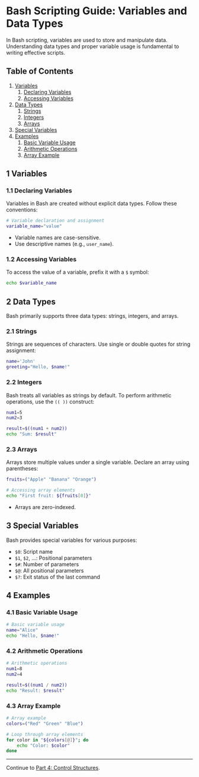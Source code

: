 # Bash Scripting Guide: Variables and Data Types

In Bash scripting, variables are used to store and manipulate data. Understanding data types and proper variable usage is fundamental to writing effective scripts.

## Table of Contents

1. [Variables](#1-variables)
    1. [Declaring Variables](#11-declaing-variables)
    2. [Accessing Variables](#12-accessing-variables)
2. [Data Types](#2-data-types)
    1. [Strings](#21-strings)
    2. [Integers](#22-integers)
    3. [Arrays](#23-arrays)
3. [Special Variables](#3-data-types)
4. [Examples](#4-data-types)
    1. [Basic Variable Usage](#41-basic-variable-usage)
    2. [Arithmetic Operations](#42-arithmetic-operations)
    4. [Array Example](#43-array-example)

## 1 Variables

### 1.1 Declaring Variables

Variables in Bash are created without explicit data types. Follow these conventions:

```bash
# Variable declaration and assignment
variable_name="value"
```

- Variable names are case-sensitive.
- Use descriptive names (e.g., `user_name`).

### 1.2 Accessing Variables

To access the value of a variable, prefix it with a `$` symbol:

```bash
echo $variable_name
```

## 2 Data Types

Bash primarily supports three data types: strings, integers, and arrays.

### 2.1 Strings

Strings are sequences of characters. Use single or double quotes for string assignment:

```bash
name='John'
greeting="Hello, $name!"
```

### 2.2 Integers

Bash treats all variables as strings by default. To perform arithmetic operations, use the `(( ))` construct:

```bash
num1=5
num2=3

result=$((num1 + num2))
echo "Sum: $result"
```

### 2.3 Arrays

Arrays store multiple values under a single variable. Declare an array using parentheses:

```bash
fruits=("Apple" "Banana" "Orange")

# Accessing array elements
echo "First fruit: ${fruits[0]}"
```

- Arrays are zero-indexed.

## 3 Special Variables

Bash provides special variables for various purposes:

- `$0`: Script name
- `$1`, `$2`, ...: Positional parameters
- `$#`: Number of parameters
- `$@`: All positional parameters
- `$?`: Exit status of the last command

## 4 Examples

### 4.1 Basic Variable Usage

```bash
# Basic variable usage
name="Alice"
echo "Hello, $name!"
```

### 4.2 Arithmetic Operations

```bash
# Arithmetic operations
num1=8
num2=4

result=$((num1 / num2))
echo "Result: $result"
```

### 4.3 Array Example

```bash
# Array example
colors=("Red" "Green" "Blue")

# Loop through array elements
for color in "${colors[@]}"; do
    echo "Color: $color"
done
```

---
Continue to [Part 4: Control Structures](04.control_structures.md).
